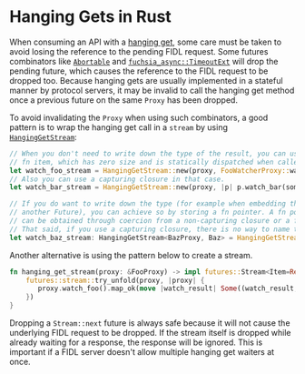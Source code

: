 # Hanging Gets in Rust

When consuming an API with a [hanging get][hanging-get-pattern], some care must
be taken to avoid losing the reference to the pending FIDL request. Some futures
combinators like [`Abortable`][rust-abortable] and
[`fuchsia_async::TimeoutExt`][fasync-timeout-ext] will drop the pending future,
which causes the reference to the FIDL request to be dropped too. Because
hanging gets are usually implemented in a stateful manner by protocol servers,
it may be invalid to call the hanging get method once a previous future on the
same `Proxy` has been dropped.

To avoid invalidating the `Proxy` when using such combinators, a good pattern is
to wrap the hanging get call in a `stream` by using
[`HangingGetStream`][hanging-get-stream-impl]:

```rust
// When you don't need to write down the type of the result, you can use a
// fn item, which has zero size and is statically dispatched when called.
let watch_foo_stream = HangingGetStream::new(proxy, FooWatcherProxy::watch_foo);
// Also you can use a capturing closure in that case.
let watch_bar_stream = HangingGetStream::new(proxy, |p| p.watch_bar(some_captured_var));

// If you do want to write down the type (for example when embedding this in
// another Future), you can achieve so by storing a fn pointer. A fn pointer
// can be obtained through coercion from a non-capturing closure or a fn item.
// That said, if you use a capturing closure, there is no way to name the type.
let watch_baz_stream: HangingGetStream<BazProxy, Baz> = HangingGetStream::new_with_fn_ptr(proxy, |p| p.watch_baz());
```

Another alternative is using the pattern below to create a stream.

```rust
fn hanging_get_stream(proxy: &FooProxy) -> impl futures::Stream<Item=Result<FooResult, fidl::Error>> + '_ {
    futures::stream::try_unfold(proxy, |proxy| {
       proxy.watch_foo().map_ok(move |watch_result| Some((watch_result, proxy)))
    })
}
```

Dropping a `Stream::next` future is always safe because it will not cause the
underlying FIDL request to be dropped.  If the stream itself is dropped while already waiting for a
response, the response will be ignored.  This is important if a FIDL server doesn't allow
multiple hanging get waiters at once.

[hanging-get-pattern]: /docs/development/api/fidl.md#hanging-get
[hanging-get-stream-impl]: https://fuchsia-docs.firebaseapp.com/rust/async_utils/hanging_get/client/struct.HangingGetStream.html
[rust-abortable]: https://docs.rs/futures/0.3.5/futures/future/struct.Abortable.html
[fasync-timeout-ext]: https://fuchsia-docs.firebaseapp.com/rust/fuchsia_async/trait.TimeoutExt.html
